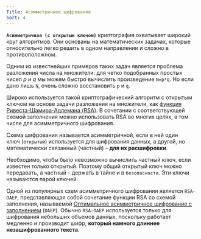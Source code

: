 ```yaml
---
Title: Асимметричное шифрование
Sort: 4
---
```


**`Асимметричная (с открытым ключом)`** криптография охватывает широкий круг алгоритмов. Они основаны на математических задачах, которые относительно легко решить в одном направлении и сложно в противоположном.

Одним из известнейших примеров таких задач является проблема разложения числа на множители: для четко подобранных простых чисел _p_ и _q_ мы можем быстро вычислить произведение `N=p*q`. Но если дано лишь `N`, очень сложно восстановить `p` и `q`.

Широко используется такой криптографический алгоритм с открытым ключом на основе задачи разложения на множители, как [функция Ривеста-Шамира-Адлемана (RSA)](https://en.wikipedia.org/wiki/RSA_(cryptosystem)). В сочетании с соответствующей схемой заполнения можно использовать RSA во многих целях, в том числе для асимметричного шифрования.

Схема шифрования называется асимметричной, если в ней один ключ (`открытый`) используется для шифрования данных, а другой, но математически связанный (частный) – **для их расшифровки**.

Необходимо, чтобы было невозможно вычислить частный ключ, если известен только открытый. Поэтому общий открытый ключ можно передавать, а частный – держать в тайне и в `безопасности`. Эти ключи называются парой ключей.

Одной из популярных схем асимметричного шифрования является `RSA-OAEP`, представляющая собой сочетание функции RSA со схемой заполнения, называемой [Оптимальное асимметричное шифрование с заполнением](https://en.wikipedia.org/wiki/Optimal_asymmetric_encryption_padding) (`OAEP`). Обычно `RSA-OAEP` используется только для шифрования небольших объемов данных, поскольку работает медленно и производит шифр, **который намного длиннее незашифрованного текста**.